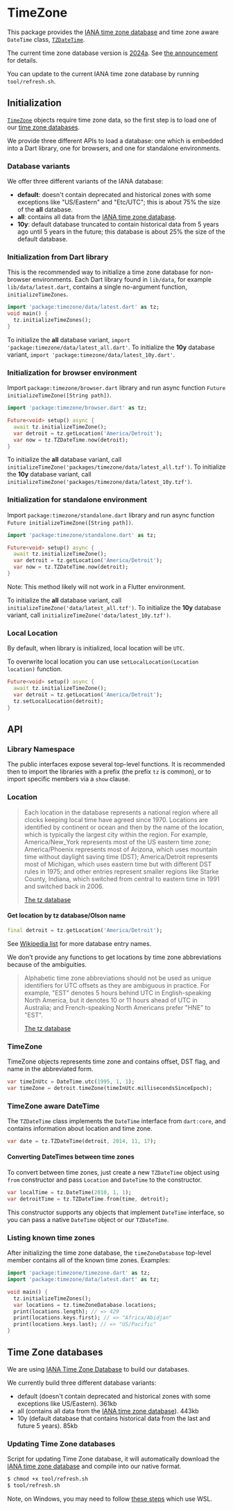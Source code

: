 # TimeZone

This package provides the [IANA time zone database] and time zone aware
`DateTime` class, [`TZDateTime`].

The current time zone database version is [2024a]. See [the announcement] for
details.

You can update to the current IANA time zone database by running
`tool/refresh.sh`.


## Initialization

[`TimeZone`] objects require time zone data, so the first step is to load
one of our [time zone databases](#databases).

We provide three different APIs to load a database: one which is embedded
into a Dart library, one for browsers, and one for standalone environments.

### Database variants

We offer three different variants of the IANA database:

- **default**: doesn't contain deprecated and historical zones with some
  exceptions like "US/Eastern" and "Etc/UTC"; this is about 75% the size of the
  **all** database.
- **all**: contains all data from the [IANA time zone database].
- **10y**: default database truncated to contain historical data from 5 years 
  ago until 5 years in the future; this database is about 25% the size of the
  default database.

### Initialization from Dart library

This is the recommended way to initialize a time zone database for non-browser
environments. Each Dart library found in `lib/data`, for example
`lib/data/latest.dart`, contains a single no-argument function,
`initializeTimeZones`.

```dart
import 'package:timezone/data/latest.dart' as tz;
void main() {
  tz.initializeTimeZones();
}
```

To initialize the **all** database variant, `import
'package:timezone/data/latest_all.dart'`. To initialize the **10y**
database variant, `import 'package:timezone/data/latest_10y.dart'`.

### Initialization for browser environment

Import `package:timezone/browser.dart` library and run async function
`Future initializeTimeZone([String path])`.

```dart
import 'package:timezone/browser.dart' as tz;

Future<void> setup() async {
  await tz.initializeTimeZone();
  var detroit = tz.getLocation('America/Detroit');
  var now = tz.TZDateTime.now(detroit);
}
```

To initialize the **all** database variant, call
`initializeTimeZone('packages/timezone/data/latest_all.tzf')`. To initialize
the **10y** database variant, call
`initializeTimeZone('packages/timezone/data/latest_10y.tzf')`.

### Initialization for standalone environment

Import `package:timezone/standalone.dart` library and run async function
`Future initializeTimeZone([String path])`.

```dart
import 'package:timezone/standalone.dart' as tz;

Future<void> setup() async {
  await tz.initializeTimeZone();
  var detroit = tz.getLocation('America/Detroit');
  var now = tz.TZDateTime.now(detroit);
}
```

Note: This method likely will not work in a Flutter environment.

To initialize the **all** database variant, call
`initializeTimeZone('data/latest_all.tzf')`. To initialize the **10y**
database variant, call `initializeTimeZone('data/latest_10y.tzf')`.

### Local Location

By default, when library is initialized, local location will be `UTC`.

To overwrite local location you can use `setLocalLocation(Location
location)` function.

```dart
Future<void> setup() async {
  await tz.initializeTimeZone();
  var detroit = tz.getLocation('America/Detroit');
  tz.setLocalLocation(detroit);
}
```


## API

### Library Namespace

The public interfaces expose several top-level functions. It is recommended
then to import the libraries with a prefix (the prefix `tz` is common), or to
import specific members via a `show` clause.

### Location

> Each location in the database represents a national region where all
> clocks keeping local time have agreed since 1970. Locations are
> identified by continent or ocean and then by the name of the
> location, which is typically the largest city within the region. For
> example, America/New_York represents most of the US eastern time
> zone; America/Phoenix represents most of Arizona, which uses
> mountain time without daylight saving time (DST); America/Detroit
> represents most of Michigan, which uses eastern time but with
> different DST rules in 1975; and other entries represent smaller
> regions like Starke County, Indiana, which switched from central to
> eastern time in 1991 and switched back in 2006.
>
> [The tz database](https://www.iana.org/time-zones)

#### Get location by tz database/Olson name

```dart
final detroit = tz.getLocation('America/Detroit');
```

See [Wikipedia list] for more database entry names.

We don't provide any functions to get locations by time zone abbreviations
because of the ambiguities.

> Alphabetic time zone abbreviations should not be used as unique identifiers
> for UTC offsets as they are ambiguous in practice. For example, "EST" denotes
> 5 hours behind UTC in English-speaking North America, but it denotes 10 or 11
> hours ahead of UTC in Australia; and French-speaking North Americans prefer
> "HNE" to "EST".
>
> [The tz database](https://www.iana.org/time-zones)

### TimeZone

TimeZone objects represents time zone and contains offset, DST flag, and name
in the abbreviated form.

```dart
var timeInUtc = DateTime.utc(1995, 1, 1);
var timeZone = detroit.timeZone(timeInUtc.millisecondsSinceEpoch);
```

### TimeZone aware DateTime

The `TZDateTime` class implements the `DateTime` interface from `dart:core`,
and contains information about location and time zone.

```dart
var date = tz.TZDateTime(detroit, 2014, 11, 17);
```

#### Converting DateTimes between time zones

To convert between time zones, just create a new `TZDateTime` object using
`from` constructor and pass `Location` and `DateTime` to the constructor.

```dart
var localTime = tz.DateTime(2010, 1, 1);
var detroitTime = tz.TZDateTime.from(time, detroit);
```

This constructor supports any objects that implement `DateTime` interface, so
you can pass a native `DateTime` object or our `TZDateTime`.

### Listing known time zones

After initializing the time zone database, the `timeZoneDatabase` top-level
member contains all of the known time zones. Examples:

```dart
import 'package:timezone/timezone.dart' as tz;
import 'package:timezone/data/latest.dart' as tz;

void main() {
  tz.initializeTimeZones();
  var locations = tz.timeZoneDatabase.locations;
  print(locations.length); // => 429
  print(locations.keys.first); // => "Africa/Abidjan"
  print(locations.keys.last); // => "US/Pacific"
}
```

## <a name="databases"></a> Time Zone databases

We are using [IANA Time Zone Database](http://www.iana.org/time-zones)
to build our databases.

We currently build three different database variants:

- default (doesn't contain deprecated and historical zones with some exceptions
  like US/Eastern). 361kb
- all (contains all data from the [IANA time zone database]). 443kb
- 10y (default database that contains historical data from the last and future 5
  years). 85kb

### Updating Time Zone databases

Script for updating Time Zone database, it will automatically download the
[IANA time zone database] and compile into our native format.

```sh
$ chmod +x tool/refresh.sh
$ tool/refresh.sh
```

Note, on Windows, you may need to follow [these
steps](https://github.com/srawlins/timezone/issues/60#issuecomment-638411716)
which use WSL.

[2024a]: https://data.iana.org/time-zones/releases/tzdb-2024a.tar.lz
[IANA time zone database]: https://www.iana.org/time-zones
[Wikipedia list]: https://en.wikipedia.org/wiki/List_of_tz_database_time_zones
[`TZDateTime`]: https://pub.dartlang.org/documentation/timezone/latest/timezone.standalone/TZDateTime-class.html
[`TimeZone`]: https://pub.dartlang.org/documentation/timezone/latest/timezone.standalone/TimeZone-class.html
[the announcement]: https://mm.icann.org/pipermail/tz/2024-February.txt
